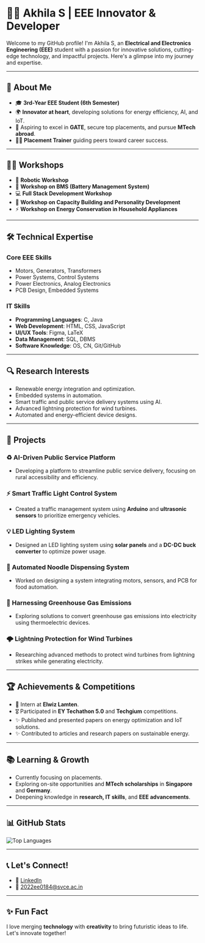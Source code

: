 # 👩‍💻 Akhila S | EEE Innovator & Developer

Welcome to my GitHub profile! I'm Akhila S, an **Electrical and Electronics Engineering (EEE)** student with a passion for innovative solutions, cutting-edge technology, and impactful projects. Here's a glimpse into my journey and expertise.

---

## 🌟 About Me

- 🎓 **3rd-Year EEE Student (6th Semester)**
- 🌍 **Innovator at heart**, developing solutions for energy efficiency, AI, and IoT.
- 🎯 Aspiring to excel in **GATE**, secure top placements, and pursue **MTech abroad**.
- 👩‍🏫 **Placement Trainer** guiding peers toward career success.

---

## 👩‍💻 Workshops

- 🤖 **Robotic Workshop**
- 🔋 **Workshop on BMS (Battery Management System)**
- 💻 **Full Stack Development Workshop**
- 🌱 **Workshop on Capacity Building and Personality Development**
- ⚡ **Workshop on Energy Conservation in Household Appliances**

---

## 🛠️ Technical Expertise

### Core EEE Skills

- Motors, Generators, Transformers
- Power Systems, Control Systems
- Power Electronics, Analog Electronics
- PCB Design, Embedded Systems

### IT Skills

- **Programming Languages**: C, Java
- **Web Development**: HTML, CSS, JavaScript
- **UI/UX Tools**: Figma, LaTeX
- **Data Management**: SQL, DBMS
- **Software Knowledge**: OS, CN, Git/GitHub

---

## 🔍 Research Interests

- Renewable energy integration and optimization.
- Embedded systems in automation.
- Smart traffic and public service delivery systems using AI.
- Advanced lightning protection for wind turbines.
- Automated and energy-efficient device designs.

---

## 🚀 Projects

### ♻️ AI-Driven Public Service Platform

- Developing a platform to streamline public service delivery, focusing on rural accessibility and efficiency.

### ⚡ Smart Traffic Light Control System

- Created a traffic management system using **Arduino** and **ultrasonic sensors** to prioritize emergency vehicles.

### 💡 LED Lighting System

- Designed an LED lighting system using **solar panels** and a **DC-DC buck converter** to optimize power usage.

### 🍜 Automated Noodle Dispensing System

- Worked on designing a system integrating motors, sensors, and PCB for food automation.

### 🌿 Harnessing Greenhouse Gas Emissions

- Exploring solutions to convert greenhouse gas emissions into electricity using thermoelectric devices.

### 🌩️ Lightning Protection for Wind Turbines

- Researching advanced methods to protect wind turbines from lightning strikes while generating electricity.

---

## 🏆 Achievements & Competitions

- 🥇 Intern at **Elwiz Lamten**.
- 🎖️ Participated in **EY Techathon 5.0** and **Techgium** competitions.
- ✨ Published and presented papers on energy optimization and IoT solutions.
- ✨ Contributed to articles and research papers on sustainable energy.

---

## 📚 Learning & Growth

- Currently focusing on placements.
- Exploring on-site opportunities and **MTech scholarships** in **Singapore** and **Germany**.
- Deepening knowledge in **research, IT skills**, and **EEE advancements**.

---

## 📊 GitHub Stats

![Top Languages](https://github-readme-stats.vercel.app/api/top-langs/?username=akhila-s&layout=compact&theme=radical)

---

## 📞 Let's Connect!

- 💼 [LinkedIn](https://www.linkedin.com/in/akhila-sb9a63a255)
- 📧 [2022ee0184@svce.ac.in](mailto:2022ee0184@svce.ac.in)

---

## ✨ Fun Fact

I love merging **technology** with **creativity** to bring futuristic ideas to life. Let's innovate together!
